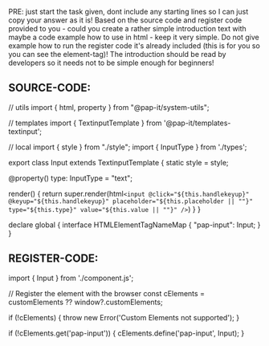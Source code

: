 PRE: just start the task given, dont include any starting lines so I can just copy your answer as it is!
 Based on the source code and register code provided to you - could you create a rather simple introduction text with maybe a code example how to use in html - keep it very simple. Do not give example how to run the register code it's already included (this is for you so you can see the element-tag)! The introduction should be read by developers so it needs not to be simple enough for beginners!

## SOURCE-CODE:
// utils 
import { html, property } from "@pap-it/system-utils";

// templates
import { TextinputTemplate } from '@pap-it/templates-textinput';

// local 
import { style } from "./style";
import { InputType } from './types';

export class Input extends TextinputTemplate<HTMLInputElement> {
  static style = style;

  @property() type: InputType = "text";

  render() {
    return super.render(html`
            <input @click="${this.handlekeyup}" @keyup="${this.handlekeyup}" placeholder="${this.placeholder || ""}" type="${this.type}" value="${this.value || ""}" />
        `)
  }
}

declare global {
  interface HTMLElementTagNameMap {
    "pap-input": Input;
  }
}
## REGISTER-CODE:
import { Input } from './component.js';

// Register the element with the browser
const cElements = customElements ?? window?.customElements;

if (!cElements) {
  throw new Error('Custom Elements not supported');
}

if (!cElements.get('pap-input')) {
  cElements.define('pap-input', Input);
}
